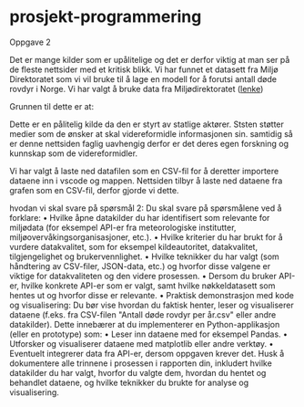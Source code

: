 # prosjekt-programmering

Oppgave 2

Det er mange kilder som er upålitelige og det er derfor viktig at man ser på de fleste nettsider med et kritisk blikk. 
Vi har funnet et datasett fra Miljø Direktoratet som vi vil bruke til å lage en modell for å forutsi antall døde rovdyr i Norge. 
Vi har valgt å bruke data fra Miljødirektoratet ([lenke](https://www.miljodirektoratet.no/aktuelt/datavisualisering/dode-rovdyr/relevante))

Grunnen til dette er at:

Dette er en pålitelig kilde da den er styrt av statlige aktører. Ststen støtter medier som de ønsker at skal videreformidle informasjonen sin. samtidig så er denne nettsiden faglig uavhengig derfor er det deres egen forskning og kunnskap som de videreformidler. 

Vi har valgt å laste ned datafilen som en CSV-fil for å deretter importere dataene inn i vscode og mappen. Nettsiden tilbyr å laste ned dataene fra grafen som en CSV-fil, derfor gjorde vi dette.


hvodan vi skal svare på spørsmål 2:
 Du skal svare på spørsmålene ved å forklare:
•	Hvilke åpne datakilder du har identifisert som relevante for miljødata (for eksempel API-er fra meteorologiske institutter, miljøovervåkingsorganisasjoner, etc.).
•	Hvilke kriterier du har brukt for å vurdere datakvalitet, som for eksempel kildeautoritet, datakvalitet, tilgjengelighet og brukervennlighet.
•	Hvilke teknikker du har valgt (som håndtering av CSV-filer, JSON-data, etc.) og hvorfor disse valgene er viktige for datakvaliteten og den videre prosessen.
•	Dersom du bruker API-er, hvilke konkrete API-er som er valgt, samt hvilke nøkkeldatasett som hentes ut og hvorfor disse er relevante.
•  Praktisk demonstrasjon med kode og visualisering:
Du bør vise hvordan du faktisk henter, leser og visualiserer dataene (f.eks. fra CSV-filen "Antall døde rovdyr per år.csv" eller andre datakilder). Dette innebærer at du implementerer en Python-applikasjon (eller en prototype) som:
•	Leser inn dataene med for eksempel Pandas.
•	Utforsker og visualiserer dataene med matplotlib eller andre verktøy.
•	Eventuelt integrerer data fra API-er, dersom oppgaven krever det.
Husk å dokumentere alle trinnene i prosessen i rapporten din, inkludert hvilke datakilder du har valgt, hvorfor du valgte dem, hvordan du hentet og behandlet dataene, og hvilke teknikker du brukte for analyse og visualisering.
